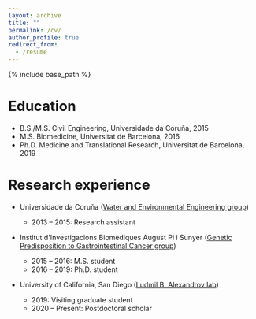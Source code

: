```yaml
---
layout: archive
title: ""
permalink: /cv/
author_profile: true
redirect_from:
  - /resume
---
```


{% include base_path %}

Education
======
* B.S./M.S. Civil Engineering, Universidade da Coruña, 2015
* M.S. Biomedicine, Universitat de Barcelona, 2016
* Ph.D. Medicine and Translational Research, Universitat de Barcelona, 2019

Research experience
======
* Universidade da Coruña ([Water and Environmental Engineering group](http://www.geama.org/environment-and-sanitary-engineering/))
  * 2013 – 2015: Research assistant

* Institut d'Investigacions Biomèdiques August Pi i Sunyer ([Genetic Predisposition to Gastrointestinal Cancer group](https://www.clinicbarcelona.org/en/idibaps/research-areas/liver-digestive-system-and-metabolism/genetic-predisposition-to-gastrointestinal-cancer))
  * 2015 – 2016: M.S. student
  * 2016 – 2019: Ph.D. student
  
* University of California, San Diego ([Ludmil B. Alexandrov lab](https://alexandrov.cloud.ucsd.edu/))
  * 2019: Visiting graduate student
  * 2020 – Present: Postdoctoral scholar
